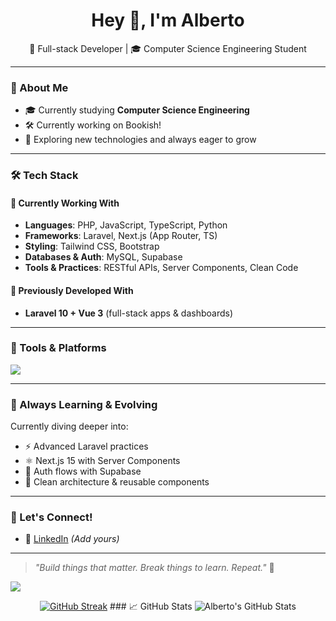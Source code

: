 <h1 align="center">Hey 👋, I'm Alberto</h1>
<p align="center">
  🚀 Full-stack Developer | 🎓 Computer Science Engineering Student
</p>

---

### 🧠 About Me

- 🎓 Currently studying **Computer Science Engineering**
- 🛠 Currently working on Bookish!
- 🚀 Exploring new technologies and always eager to grow

---

### 🛠️ Tech Stack

#### 🚧 Currently Working With
- **Languages**: PHP, JavaScript, TypeScript, Python
- **Frameworks**: Laravel, Next.js (App Router, TS)
- **Styling**: Tailwind CSS, Bootstrap
- **Databases & Auth**: MySQL, Supabase
- **Tools & Practices**: RESTful APIs, Server Components, Clean Code

#### 🧩 Previously Developed With
- **Laravel 10 + Vue 3** (full-stack apps & dashboards)

---

### 🔨 Tools & Platforms

<p>
  <img src="https://skillicons.dev/icons?i=php,laravel,nextjs,ts,js,vue,py,tailwind,bootstrap,mysql,supabase,vscode,git" />
</p>

---

### 🌱 Always Learning & Evolving

Currently diving deeper into:
- ⚡ Advanced Laravel practices
- ⚛️ Next.js 15 with Server Components
- 🔐 Auth flows with Supabase
- 🧠 Clean architecture & reusable components

---

### 🤝 Let's Connect!

- 💼 [LinkedIn](https://www.linkedin.com/in/alberto-pascual-pina-92a2ba286/) *(Add yours)*

---

> *"Build things that matter. Break things to learn. Repeat."* 🚀



![](http://github-profile-summary-cards.vercel.app/api/cards/profile-details?username=albertopp44&theme=aura_dark)
<p align="center">
<a href="https://git.io/streak-stats"><img src="https://github-readme-streak-stats-eight.vercel.app/?user=albertopp44&theme=" alt="GitHub Streak" /></a>
### 📈 GitHub Stats

  <img src="https://github-readme-stats.vercel.app/api?username=albertopp44&show_icons=true&theme=radical" alt="Alberto's GitHub Stats" />
</p>
